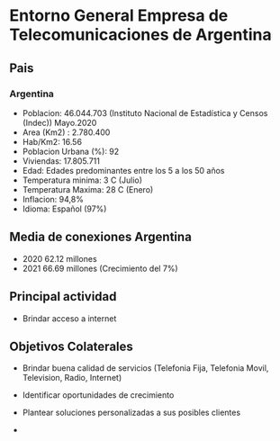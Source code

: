 # Entorno General Empresa de Telecomunicaciones de Argentina

## Pais
###  Argentina
- Poblacion:               46.044.703 (Instituto Nacional de Estadística y Censos (Indec)) Mayo.2020
- Area (Km2) :             2.780.400
- Hab/Km2:                 16.56
- Poblacion Urbana (%):    92
- Viviendas:               17.805.711
- Edad:                    Edades predominantes entre los 5 a los 50 años
- Temperatura minima:      3 C   (Julio)
- Temperatura Maxima:      28 C (Enero)
- Inflacion:               94,8%
- Idioma:                  Español (97%)

## Media de conexiones Argentina

- 2020 62.12 millones
- 2021 66.69 millones (Crecimiento del 7%)

## 

## Principal actividad
- Brindar acceso a internet

## Objetivos Colaterales
- Brindar buena calidad de servicios (Telefonia Fija, Telefonia Movil, Television, Radio, Internet)
- Identificar oportunidades de crecimiento
- Plantear soluciones personalizadas a sus posibles clientes


  

- 
